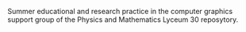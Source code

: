 Summer educational and research practice in the computer graphics support group of the Physics and Mathematics Lyceum 30 reposytory.
